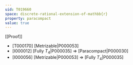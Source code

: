 ```yaml
---
uid: T019660
space: discrete-rational-extension-of-mathbb{r}
property: paracompact
value: true
---
```

[[Proof]]

* [T000170] [Metrizable|P000053]
* [I000012] [Fully $T_4$|P000035] => [Paracompact|P000030]
* [I000056] [Metrizable|P000053] => [Fully $T_4$|P000035]

